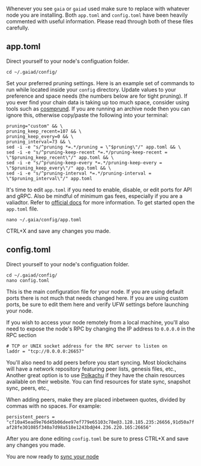 Whenever you see `gaia` or `gaiad` used make sure to replace with whatever node you are installing. Both `app.toml` and `config.toml` have been heavily commented with useful information. Please read through both of these files carefully.


## app.toml

Direct yourself to your node's configuation folder.  
  
`cd ~/.gaiad/config/`  
  
Set your preferred pruning settings. Here is an example set of commands to run while located inside your `config` directory. Update values to your preference and space needs (the numbers below are for tight pruning). If you ever find your chain data is taking up too much space, consider using tools such as [cosmprund](https://github.com/binaryholdings/cosmprund).  If you are running an archive node then you can ignore this, otherwise copy/paste the following into your terminal:  
  
`pruning="custom" && \`  
`pruning_keep_recent=107 && \`  
`pruning_keep_every=0 && \`  
`pruning_interval=73 && \`  
`sed -i -e "s/^pruning *=.*/pruning = \"$pruning\"/" app.toml && \`  
`sed -i -e "s/^pruning-keep-recent *=.*/pruning-keep-recent = \"$pruning_keep_recent\"/" app.toml && \`  
`sed -i -e "s/^pruning-keep-every *=.*/pruning-keep-every = \"$pruning_keep_every\"/" app.toml && \`  
`sed -i -e "s/^pruning-interval *=.*/pruning-interval = \"$pruning_interval\"/" app.toml`  
  
It's time to edit `app.toml` if you need to enable, disable, or edit ports for API and gRPC. Also be mindful of minimum gas fees, especially if you are a valiadtor. Refer to [official docs](https://github.com/cosmos/gaia/blob/main/docs/hub-tutorials/join-mainnet.md) for more information. To get started open the `app.toml` file.   
  
`nano ~/.gaia/config/app.toml`  
  
CTRL+X and save any changes you made.  
  
  
## config.toml  

Direct yourself to your node's configuation folder.  
  
`cd ~/.gaiad/config/`  
`nano config.toml`  

This is the main configuration file for your node. If you are using default ports there is not much that needs changed here. If you are using custom ports, be sure to edit them here and verify UFW settings before launching your node.

If you wish to access your node remotely from a local machine, you'll also need to expose the node's RPC by changing the IP address to `0.0.0.0` in the RPC section  
  
`# TCP or UNIX socket address for the RPC server to listen on`  
`laddr = "tcp://0.0.0.0:26657"`  
  
You'll also need to add peers before you start syncing. Most blockchains will have a network repository featuring peer lists, genesis files, etc., Another great option is to use [Polkachu](https://polkachu.com/networks/cosmos) if they have the chain resources available on their website. You can find resources for state sync, snapshot sync, peers, etc.,
  
When adding peers, make they are placed inbetween quotes, divided by commas with no spaces. For example: 
  
`persistent_peers = "cf10a45ead9e76d45b06dee97ef779e65103c78e@3.128.185.235:26656,91d50a7faf28fe301085f340a7d98a518e1243bd@44.236.220.165:26656"`
  
After you are done editing `config.toml` be sure to press CTRL+X and save any changes you made.  

You are now ready to [sync your node](https://github.com/reversesigh/cosmos_node-initial_setup/blob/main/05_sync.md) 
